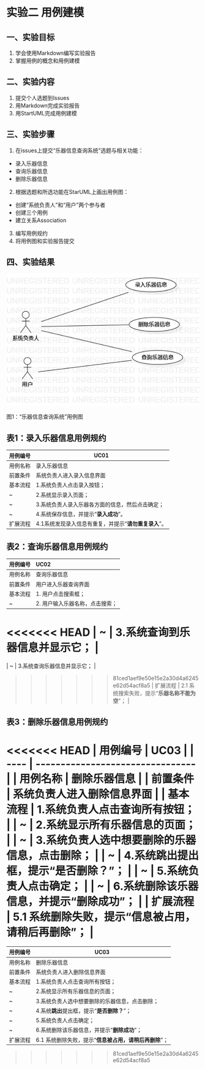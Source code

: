 # 实验二 用例建模

## 一、实验目标

1. 学会使用Markdown编写实验报告
2. 掌握用例的概念和用例建模

## 二、实验内容

1. 提交个人选题到Issues
2. 用Markdown完成实验报告
3. 用StartUML完成用例建模

## 三、实验步骤

1. 在issues上提交“乐器信息查询系统”选题与相关功能：

- 录入乐器信息
- 查询乐器信息
- 删除乐器信息

2. 根据选题和所选功能在StarUML上画出用例图：

- 创建“系统负责人”和“用户”两个参与者
- 创建三个用例
- 建立关系Association

3. 编写用例规约
4. 将用例图和实验报告提交

## 四、实验结果

![lab2_UseCaseDiagram](./lab2_UseCaseDiagram.jpg)

图1：“乐器信息查询系统”用例图

## 表1：录入乐器信息用例规约

| 用例编号 | UC01                            |
| ---- | ------------------------------- |
| 用例名称 | 录入乐器信息                          |
| 前置条件 | 系统负责人进入录入信息界面                   |
| 基本流程 | 1.系统负责人点击录入按钮；                  |
| ~    | 2.系统显示录入页面；                     |
| ~    | 3.系统负责人录入乐器各方面的信息，然后点击确定；       |
| ~    | 4.系统保存信息，并提示“**录入成功**”。         |
| 扩展流程 | 4.1系统发现录入信息有重复，并提示“**请勿重复录入**”。 |

## 表2：查询乐器信息用例规约

| 用例编号 | UC02                         |
| ---- | :--------------------------- |
| 用例名称 | 查询乐器信息                       |
| 前置条件 | 用户进入乐器查询界面                   |
| 基本流程 | 1. 用户点击搜索框；                  |
| ~    | 2. 用户输入乐器名称，点击搜索；            |
<<<<<<< HEAD
| ~    | 3.系统查询到乐器信息并显示它；             |
=======
| ~    | 3.系统查询乐器信息并显示它；         |
>>>>>>> 81ced1aef9e50e15e2a30d4a6245e62d54acf8a5
| 扩展流程 | 2.1 系统搜索失败，提示“**乐器名称不能为空**”； |

## 表3：删除乐器信息用例规约

<<<<<<< HEAD
| 用例编号 | UC03                             |
| ---- | -------------------------------- |
| 用例名称 | 删除乐器信息                           |
| 前置条件 | 系统负责人进入删除信息界面                    |
| 基本流程 | 1.系统负责人点击查询所有按钮；                 |
| ~    | 2.系统显示所有乐器信息的页面；                 |
| ~    | 3.系统负责人选中想要删除的乐器信息，点击删除；         |
| ~    | 4.系统**跳出**提出框，提示“**是否删除？**”；     |
| ~    | 5.系统负责人点击确定；                     |
| ~    | 6.系统删除该乐器信息，并提示“**删除成功**”；       |
| 扩展流程 | 5.1 系统删除失败，提示“**信息被占用，请稍后再删除**”； |
=======
| 用例编号 | UC03                                |
| ---- | ----------------------------------- |
| 用例名称 | 删除乐器信息                              |
| 前置条件 | 系统负责人进入删除信息界面                       |
| 基本流程 | 1.系统负责人点击查询所有按钮；                    |
| ~    | 2.系统显示所有乐器信息的页面；                    |
| ~    | 3.系统负责人选中想要删除的乐器信息，点击删除；            |
| ~    | 4.系统**跳出**提出框，提示“**是否删除？**”；        |
| ~    | 5.系统负责人点击确定；                     |
| ~    | 6.系统删除该乐器信息，并提示“**删除成功**”；       |
| 扩展流程 | 6.1 系统删除失败，提示“**信息被占用，请稍后再删除**”； |
>>>>>>> 81ced1aef9e50e15e2a30d4a6245e62d54acf8a5
